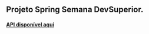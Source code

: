 ## Projeto Spring Semana DevSuperior.
#### <a href="https://tadeifelipe-sds2.herokuapp.com/orders"> API disponível aqui </a> 
